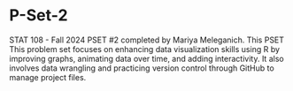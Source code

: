 # P-Set-2
STAT 108 - Fall 2024 PSET #2 completed by Mariya Meleganich. This PSET This problem set focuses on enhancing data visualization skills using R by improving graphs, animating data over time, and adding interactivity. It also involves data wrangling and practicing version control through GitHub to manage project files.
